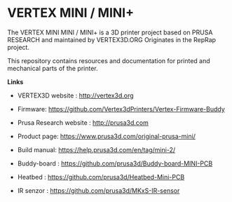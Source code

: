 # VERTEX MINI / MINI+


The VERTEX MINI MINI / MINI+ is a 3D printer project based on PRUSA RESEARCH and maintained by VERTEX3D.ORG Originates in the RepRap project.

This repository contains resources and documentation for printed and mechanical parts of the printer.


**Links**

 * VERTEX3D website : http://vertex3d.org
 * Firmware: https://github.com/Vertex3dPrinters/Vertex-Firmware-Buddy
 * Prusa Research website : http://prusa3d.com
 * Product page: https://www.prusa3d.com/original-prusa-mini/
 * Build manual: https://help.prusa3d.com/en/tag/mini-2/

 * Buddy-board : https://github.com/prusa3d/Buddy-board-MINI-PCB
 * Heatbed : https://github.com/prusa3d/Heatbed-Mini-PCB
 * IR senzor : https://github.com/prusa3d/MKxS-IR-sensor